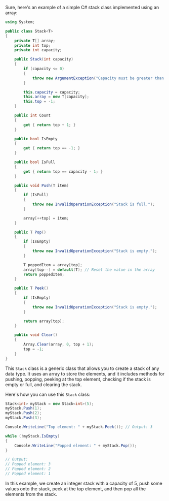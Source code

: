 Sure, here's an example of a simple C# stack class implemented using an array:

```csharp
using System;

public class Stack<T>
{
    private T[] array;
    private int top;
    private int capacity;

    public Stack(int capacity)
    {
        if (capacity <= 0)
        {
            throw new ArgumentException("Capacity must be greater than zero.");
        }

        this.capacity = capacity;
        this.array = new T[capacity];
        this.top = -1;
    }

    public int Count
    {
        get { return top + 1; }
    }

    public bool IsEmpty
    {
        get { return top == -1; }
    }

    public bool IsFull
    {
        get { return top == capacity - 1; }
    }

    public void Push(T item)
    {
        if (IsFull)
        {
            throw new InvalidOperationException("Stack is full.");
        }

        array[++top] = item;
    }

    public T Pop()
    {
        if (IsEmpty)
        {
            throw new InvalidOperationException("Stack is empty.");
        }

        T poppedItem = array[top];
        array[top--] = default(T); // Reset the value in the array
        return poppedItem;
    }

    public T Peek()
    {
        if (IsEmpty)
        {
            throw new InvalidOperationException("Stack is empty.");
        }

        return array[top];
    }

    public void Clear()
    {
        Array.Clear(array, 0, top + 1);
        top = -1;
    }
}
```

This `Stack` class is a generic class that allows you to create a stack of any data type. It uses an array to store the elements, and it includes methods for pushing, popping, peeking at the top element, checking if the stack is empty or full, and clearing the stack.

Here's how you can use this `Stack` class:

```csharp
Stack<int> myStack = new Stack<int>(5);
myStack.Push(1);
myStack.Push(2);
myStack.Push(3);

Console.WriteLine("Top element: " + myStack.Peek()); // Output: 3

while (!myStack.IsEmpty)
{
    Console.WriteLine("Popped element: " + myStack.Pop());
}

// Output:
// Popped element: 3
// Popped element: 2
// Popped element: 1
```

In this example, we create an integer stack with a capacity of 5, push some values onto the stack, peek at the top element, and then pop all the elements from the stack.